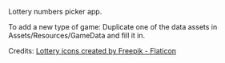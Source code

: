 Lottery numbers picker app.

To add a new type of game:
Duplicate one of the data assets in Assets/Resources/GameData and fill it in.

Credits:
<a href="https://www.flaticon.com/free-icons/lottery" title="lottery icons">Lottery icons created by Freepik - Flaticon</a>

